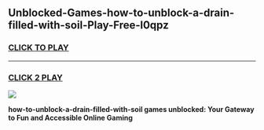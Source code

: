 
## Unblocked-Games-how-to-unblock-a-drain-filled-with-soil-Play-Free-l0qpz
<h3>
<a href="https://premium76.site?title=how-to-unblock-a-drain-filled-with-soil&ref=12A">CLICK TO PLAY</a></h3>
<hr>

<h3>
<a href="https://premium76.site?title=how-to-unblock-a-drain-filled-with-soil&ref=12A">CLICK 2 PLAY</a>
  
</h3>

<a href="https://premium76.site?title=how-to-unblock-a-drain-filled-with-soil&ref=12A"><img src="https://clearcache.store/games.png"></a>


**how-to-unblock-a-drain-filled-with-soil games unblocked: Your Gateway to Fun and Accessible Online Gaming**
